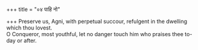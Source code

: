 +++
title = "०४ पाहि नो"

+++
Preserve us, Agni, with perpetual succour, refulgent in the dwelling which thou lovest.  
     O Conqueror, most youthful, let no danger touch him who praises thee to-day or after.